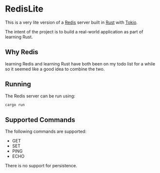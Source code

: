 # RedisLite
This is a very lite version of a [Redis](https://redis.io/) server built in [Rust](https://www.rust-lang.org/) with [Tokio](https://tokio.rs/).

The intent of the project is to build a real-world application as part of learning Rust.

## Why Redis
learning Redis  and learning Rust have both been on my todo list for a while so it seemed like a good idea to combine the two.

## Running
The Redis server can be run using:
```bash
cargo run
```

## Supported Commands
The following commands are supported:
* GET
* SET
* PING
* ECHO

There is no support for persistence.